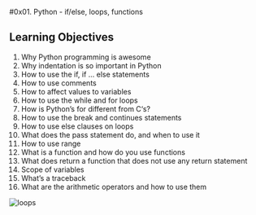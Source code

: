 #0x01. Python - if/else, loops, functions

## Learning Objectives

1. Why Python programming is awesome  
2. Why indentation is so important in Python  
3. How to use the if, if ... else statements  
4. How to use comments  
5. How to affect values to variables  
6. How to use the while and for loops  
7. How is Python’s for different from C‘s?  
8. How to use the break and continues statements  
9. How to use else clauses on loops  
10. What does the pass statement do, and when to use it  
11. How to use range  
12. What is a function and how do you use functions  
13. What does return a function that does not use any return statement  
14. Scope of variables  
15. What’s a traceback  
16. What are the arithmetic operators and how to use them  

![loops](https://w0.peakpx.com/wallpaper/458/27/HD-wallpaper-reptiles-python-snake.jpg)
